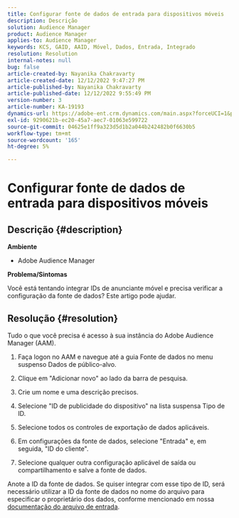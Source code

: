 ```yaml
---
title: Configurar fonte de dados de entrada para dispositivos móveis
description: Descrição
solution: Audience Manager
product: Audience Manager
applies-to: Audience Manager
keywords: KCS, GAID, AAID, Móvel, Dados, Entrada, Integrado
resolution: Resolution
internal-notes: null
bug: false
article-created-by: Nayanika Chakravarty
article-created-date: 12/12/2022 9:47:27 PM
article-published-by: Nayanika Chakravarty
article-published-date: 12/12/2022 9:55:49 PM
version-number: 3
article-number: KA-19193
dynamics-url: https://adobe-ent.crm.dynamics.com/main.aspx?forceUCI=1&pagetype=entityrecord&etn=knowledgearticle&id=fdc3858b-667a-ed11-81ac-6045bd006b25
exl-id: 9290621b-ec20-45a7-aec7-01063e599722
source-git-commit: 04625e1ff9a323d5d1b2a044b242482b0f6630b5
workflow-type: tm+mt
source-wordcount: '165'
ht-degree: 5%

---
```


# Configurar fonte de dados de entrada para dispositivos móveis

## Descrição {#description}


<b>Ambiente</b>

- Adobe Audience Manager

<b>Problema/Sintomas</b>

Você está tentando integrar IDs de anunciante móvel e precisa verificar a configuração da fonte de dados? Este artigo pode ajudar.


## Resolução {#resolution}


Tudo o que você precisa é acesso à sua instância do Adobe Audience Manager (AAM).

1) Faça logon no AAM e navegue até a guia Fonte de dados no menu suspenso Dados de público-alvo.

2) Clique em &quot;Adicionar novo&quot; ao lado da barra de pesquisa.

3) Crie um nome e uma descrição precisos.

4) Selecione &quot;ID de publicidade do dispositivo&quot; na lista suspensa Tipo de ID.

5) Selecione todos os controles de exportação de dados aplicáveis.

6) Em configurações da fonte de dados, selecione &quot;Entrada&quot; e, em seguida, &quot;ID do cliente&quot;.

7) Selecione qualquer outra configuração aplicável de saída ou compartilhamento e salve a fonte de dados.

Anote a ID da fonte de dados. Se quiser integrar com esse tipo de ID, será necessário utilizar a ID da fonte de dados no nome do arquivo para especificar o proprietário dos dados, conforme mencionado em nossa [documentação do arquivo de entrada](https://experienceleague.adobe.com/docs/audience-manager/user-guide/implementation-integration-guides/sending-audience-data/batch-data-transfer-process/inbound-s3-filenames.html?lang=en).
